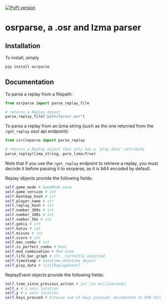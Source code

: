 [![PyPi version](https://badge.fury.io/py/osrparse.svg)](https://pypi.org/project/osrparse/)

# osrparse, a .osr and lzma parser

## Installation

To install, simply

```sh
pip install osrparse
```

## Documentation

To parse a replay from a filepath:

```python
from osrparse import parse_replay_file

# returns a Replay object
parse_replay_file("path/to/osr.osr")
```

To parse a replay from an lzma string (such as the one returned from the `/get_replay` osu! api endpoint):

```python
from circleparse import parse_replay

# returns a Replay object that only has a `play_data` attribute
parse_replay(lzma_string, pure_lzma=True)
```

Note that if you use the `/get_replay` endpoint to retrieve a replay, you must decode it before passing it to osrparse, as it is b64 encoded by default.

Replay objects provide the following fields:

```python
self.game_mode # GameMode enum
self.game_version # int
self.beatmap_hash # str
self.player_name # str
self.replay_hash # str
self.number_300s # int
self.number_100s # int
self.number_50s # int
self.gekis # int
self.katus # int
self.misses # int
self.score # int
self.max_combo # int
self.is_perfect_combo # bool
self.mod_combination # Mod enum
self.life_bar_graph # str, currently unparsed
self.timestamp # datetime.datetime object
self.play_data # list[ReplayEvent]
```

ReplayEvent objects provide the following fields:

```python
self.time_since_previous_action # int (in milliseconds)
self.x # x axis location
self.y # y axis location
self.keys_pressed # bitwise sum of keys pressed, documented in OSR format page
```
